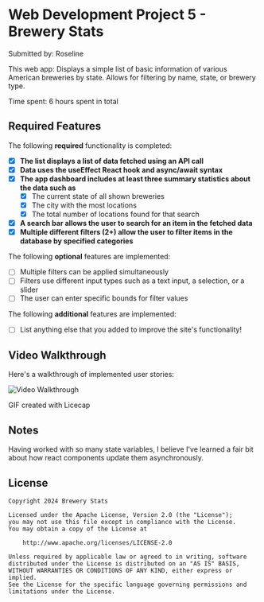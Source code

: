 # Web Development Project 5 - Brewery Stats

Submitted by: Roseline

This web app: Displays a simple list of basic information of various American breweries by state.
Allows for filtering by name, state, or brewery type.

Time spent: 6 hours spent in total

## Required Features

The following **required** functionality is completed:

- [X] **The list displays a list of data fetched using an API call**
- [X] **Data uses the useEffect React hook and async/await syntax**
- [X] **The app dashboard includes at least three summary statistics about the data such as**
  - [X] The current state of all shown breweries
  - [X] The city with the most locations
  - [X] The total number of locations found for that search
- [X] **A search bar allows the user to search for an item in the fetched data**
- [X] **Multiple different filters (2+) allow the user to filter items in the database by specified categories**

The following **optional** features are implemented:

- [ ] Multiple filters can be applied simultaneously
- [ ] Filters use different input types such as a text input, a selection, or a slider
- [ ] The user can enter specific bounds for filter values

The following **additional** features are implemented:

* [ ] List anything else that you added to improve the site's functionality!

## Video Walkthrough

Here's a walkthrough of implemented user stories:

<img src='web102_datadash1_2.gif' title='Video Walkthrough' width='' alt='Video Walkthrough' />

GIF created with Licecap

## Notes

Having worked with so many state variables, I believe I've learned a fair bit about how react components
update them asynchronously. 

## License

    Copyright 2024 Brewery Stats

    Licensed under the Apache License, Version 2.0 (the "License");
    you may not use this file except in compliance with the License.
    You may obtain a copy of the License at

        http://www.apache.org/licenses/LICENSE-2.0

    Unless required by applicable law or agreed to in writing, software
    distributed under the License is distributed on an "AS IS" BASIS,
    WITHOUT WARRANTIES OR CONDITIONS OF ANY KIND, either express or implied.
    See the License for the specific language governing permissions and
    limitations under the License.
